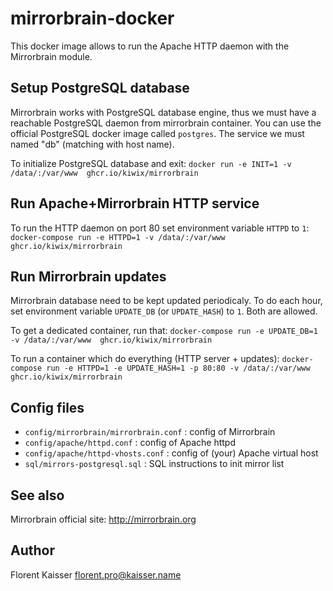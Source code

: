 # mirrorbrain-docker

This docker image allows to run the Apache HTTP daemon with the
Mirrorbrain module.

## Setup PostgreSQL database

Mirrorbrain works with PostgreSQL database engine, thus we must have a
reachable PostgreSQL daemon from mirrorbrain container. You can use
the official PostgreSQL docker image called `postgres`. The service we
must named "db" (matching with host name).

To initialize PostgreSQL database and exit:
`docker run -e INIT=1 -v /data/:/var/www  ghcr.io/kiwix/mirrorbrain`

## Run Apache+Mirrorbrain HTTP service

To run the HTTP daemon on port 80 set environment variable `HTTPD` to
`1`:
`docker-compose run -e HTTPD=1 -v /data/:/var/www  ghcr.io/kiwix/mirrorbrain`

## Run Mirrorbrain updates

Mirrorbrain database need to be kept updated periodicaly. To do each
hour, set environment variable `UPDATE_DB` (or `UPDATE_HASH`) to
`1`. Both are allowed.

To get a dedicated container, run that:
`docker-compose run -e UPDATE_DB=1 -v /data/:/var/www  ghcr.io/kiwix/mirrorbrain`

To run a container which do everything (HTTP server + updates):
`docker-compose run -e HTTPD=1 -e UPDATE_HASH=1 -p 80:80 -v /data/:/var/www ghcr.io/kiwix/mirrorbrain`

## Config files

- `config/mirrorbrain/mirrorbrain.conf` : config of Mirrorbrain
- `config/apache/httpd.conf`            : config of Apache httpd
- `config/apache/httpd-vhosts.conf`     : config of (your) Apache virtual host
- `sql/mirrors-postgresql.sql`          : SQL instructions to init mirror list

## See also

Mirrorbrain official site: http://mirrorbrain.org

## Author

Florent Kaisser <florent.pro@kaisser.name>
